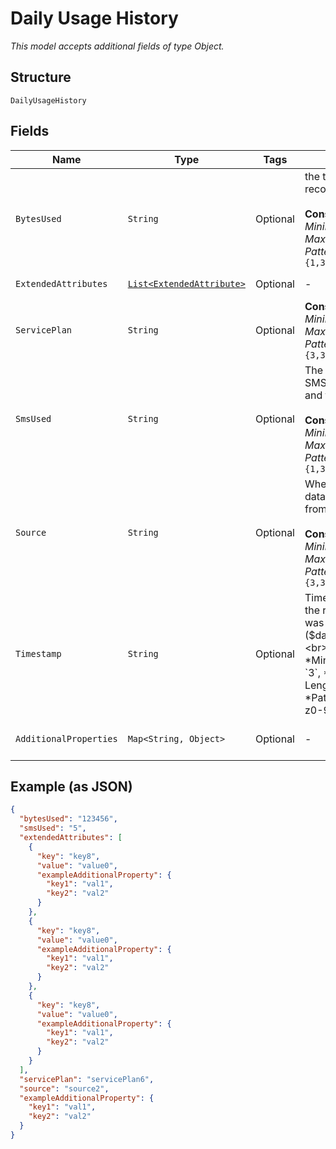 
# Daily Usage History

*This model accepts additional fields of type Object.*

## Structure

`DailyUsageHistory`

## Fields

| Name | Type | Tags | Description | Getter | Setter |
|  --- | --- | --- | --- | --- | --- |
| `BytesUsed` | `String` | Optional | the total data usage recorded in Bytes<br><br>**Constraints**: *Minimum Length*: `1`, *Maximum Length*: `32`, *Pattern*: `^[0-9]{1,32}$` | String getBytesUsed() | setBytesUsed(String bytesUsed) |
| `ExtendedAttributes` | [`List<ExtendedAttribute>`](../../doc/models/extended-attribute.md) | Optional | - | List<ExtendedAttribute> getExtendedAttributes() | setExtendedAttributes(List<ExtendedAttribute> extendedAttributes) |
| `ServicePlan` | `String` | Optional | **Constraints**: *Minimum Length*: `3`, *Maximum Length*: `32`, *Pattern*: `^[A-Za-z0-9]{3,32}$` | String getServicePlan() | setServicePlan(String servicePlan) |
| `SmsUsed` | `String` | Optional | The total number of SMS messages from and to the device<br><br>**Constraints**: *Minimum Length*: `1`, *Maximum Length*: `32`, *Pattern*: `^[0-9]{1,32}$` | String getSmsUsed() | setSmsUsed(String smsUsed) |
| `Source` | `String` | Optional | Where the collected data is being gathered from<br><br>**Constraints**: *Minimum Length*: `3`, *Maximum Length*: `32`, *Pattern*: `^[A-Za-z0-9]{3,32}$` | String getSource() | setSource(String source) |
| `Timestamp` | `String` | Optional | Timestamp of when the retrieved record was completed ($datetime)<br><br>**Constraints**: *Minimum Length*: `3`, *Maximum Length*: `32`, *Pattern*: `^[A-Za-z0-9]{3,32}$` | String getTimestamp() | setTimestamp(String timestamp) |
| `AdditionalProperties` | `Map<String, Object>` | Optional | - | Object getAdditionalProperty(String key) | additionalProperty(String key, Object value) |

## Example (as JSON)

```json
{
  "bytesUsed": "123456",
  "smsUsed": "5",
  "extendedAttributes": [
    {
      "key": "key8",
      "value": "value0",
      "exampleAdditionalProperty": {
        "key1": "val1",
        "key2": "val2"
      }
    },
    {
      "key": "key8",
      "value": "value0",
      "exampleAdditionalProperty": {
        "key1": "val1",
        "key2": "val2"
      }
    },
    {
      "key": "key8",
      "value": "value0",
      "exampleAdditionalProperty": {
        "key1": "val1",
        "key2": "val2"
      }
    }
  ],
  "servicePlan": "servicePlan6",
  "source": "source2",
  "exampleAdditionalProperty": {
    "key1": "val1",
    "key2": "val2"
  }
}
```

